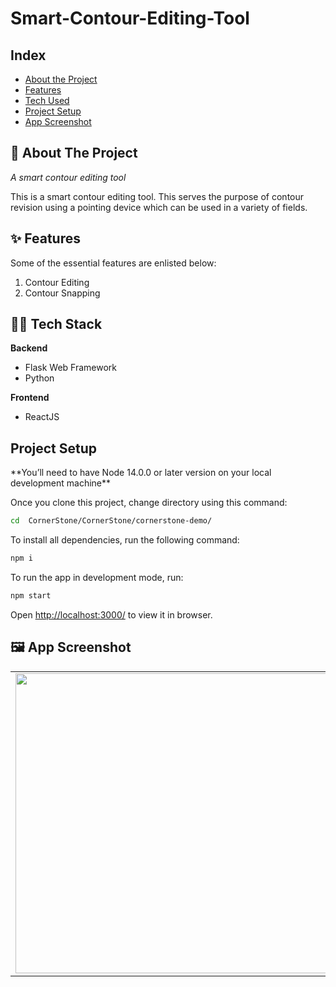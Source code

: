 # Smart-Contour-Editing-Tool

## Index  
<ul>  
  <li><a href="#index1">About the Project</a><br>  
    </li>
  <li><a href="#index2">Features</a><br>
    </li>
  <li><a href="#index3">Tech Used</a><br>
    </li>
  <li><a href="#index4">Project Setup</a><br>
    </li>
  <li><a href="#index5">App Screenshot</a><br>
    </li>
</ul>

<p><h2><a id="index1"></a>🎯 About The Project</h2></p>

 <i>A smart contour editing tool</i>

This is a smart contour editing tool. This serves the purpose of contour revision using a pointing device which can be used in a variety of fields.

<p><h2><a id="index2"></a>✨ Features</h2></p>
<p>Some of the essential features are enlisted below:</p>
<ol>
    <li>Contour Editing</li>
    <li>Contour Snapping</li>
</ol>


<p><h2><a id="index3"></a>👨‍💻 Tech Stack</h2></p>

 **Backend**
- Flask Web Framework
- Python

**Frontend**
- ReactJS

<p><h2><a id="index4"></a>Project Setup</h2></p>
**You’ll need to have Node 14.0.0 or later version on your local development machine**

Once you clone this project, change directory using this command:

```sh
cd  CornerStone/CornerStone/cornerstone-demo/
```

To install all dependencies, run the following command:

```sh
npm i
```

To run the app in development mode, run:

```sh
npm start
```

Open [http://localhost:3000/](http://localhost:3000/) to view it in browser.


<p><h2><a id="index5"></a>🖼 App Screenshot</h2></p>
<table>
  <tr>
    <td><img src="https://github.com/s-hash-exe/ExpenseTracker/assets/54791282/fe1bef85-0c49-4396-af28-ce2fe1b16e35" width=800 height=480></td>
  </tr>
 </table>
 
 





